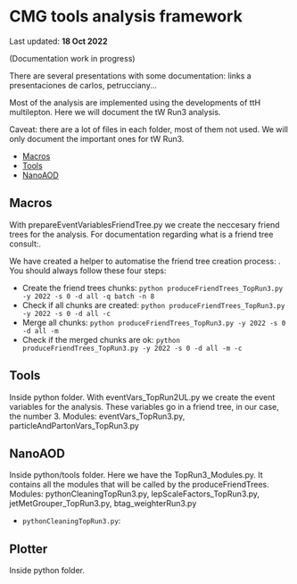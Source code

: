 # CMG tools analysis framework

Last updated: **18 Oct 2022**

(Documentation work in progress)

There are several presentations with some documentation: links a presentaciones de carlos, petrucciany...

Most of the analysis are implemented using the developments of ttH multilepton. Here we will document the tW Run3 analysis.

Caveat: there are a lot of files in each folder, most of them not used. We will only document the important ones for tW Run3.

  * [Macros](#macros)
  * [Tools](#tools)
  * [NanoAOD](#nanoAOD)

<a name="macros"></a>
## Macros
With prepareEventVariablesFriendTree.py we create the neccesary friend trees for the analysis. For documentation regarding what is a friend tree consult:.

We have created a helper to automatise the friend tree creation process: . You should always follow these four steps:

  * Create the friend trees chunks: `python produceFriendTrees_TopRun3.py -y 2022 -s 0 -d all -q batch -n 8`
  * Check if all chunks are created: `python produceFriendTrees_TopRun3.py -y 2022 -s 0 -d all -c`
  * Merge all chunks: `python produceFriendTrees_TopRun3.py -y 2022 -s 0 -d all -m`
  * Check if the merged chunks are ok: `python produceFriendTrees_TopRun3.py -y 2022 -s 0 -d all -m -c`

<a name="tools"></a>
## Tools
Inside python folder.
With eventVars_TopRun2UL.py we create the event variables for the analysis. These variables go in a friend tree, in our case, the number 3.
Modules: eventVars_TopRun3.py, particleAndPartonVars_TopRun3.py

<a name="nanoAOD"></a>
## NanoAOD
Inside python/tools folder.
Here we have the TopRun3_Modules.py. It contains all the modules that will be called by the produceFriendTrees.
Modules: pythonCleaningTopRun3.py, lepScaleFactors_TopRun3.py, jetMetGrouper_TopRun3.py, btag_weighterRun3.py
  
  * `pythonCleaningTopRun3.py`:

<a name="plotter"></a>
## Plotter
Inside python folder.
